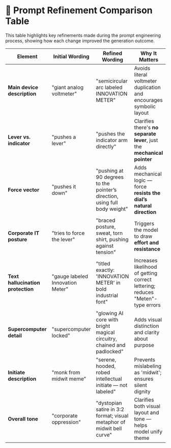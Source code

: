 # 🎯 Prompt Refinement Comparison Table

This table highlights key refinements made during the prompt engineering process, showing how each change improved the generation outcome.

| **Element** | **Initial Wording** | **Refined Wording** | **Why It Matters** |
|-------------|----------------------|----------------------|---------------------|
| **Main device description** | "giant analog voltmeter" | "semicircular arc labeled INNOVATION METER" | Avoids literal voltmeter duplication and encourages symbolic layout |
| **Lever vs. indicator** | "pushes a lever" | "pushes the indicator arm directly" | Clarifies there's **no separate lever**, just the **mechanical pointer** |
| **Force vector** | "pushes it down" | "pushing at 90 degrees to the pointer’s direction, using full body weight" | Adds mechanical logic — force **resists the dial’s natural direction** |
| **Corporate IT posture** | "tries to force the lever" | "braced posture, sweat, torn shirt, pushing against tension" | Triggers the model to draw **effort and resistance** |
| **Text hallucination protection** | "gauge labeled Innovation Meter" | "titled exactly: 'INNOVATION METER' in bold industrial font" | Increases likelihood of getting correct lettering; reduces "Meten"-type errors |
| **Supercomputer detail** | "supercomputer locked" | "glowing AI core with bright magical circuitry, chained and padlocked" | Adds visual distinction and clarity about purpose |
| **Initiate description** | "monk from midwit meme" | "serene, hooded, robed intellectual initiate — not labeled" | Prevents mislabeling as 'midwit'; ensures silent dignity |
| **Overall tone** | "corporate oppression" | "dystopian satire in 3:2 format; visual metaphor of midwit bell curve" | Clarifies both visual layout and tone — helps model unify theme |

